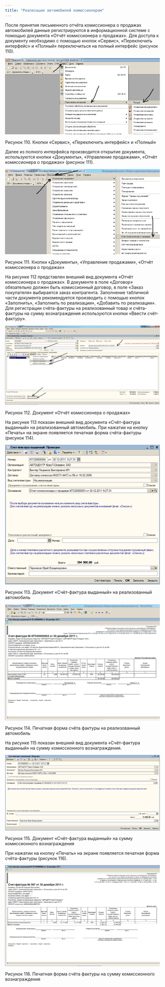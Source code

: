 ```yaml
---
title: "Реализации автомобилей комиссионером"
---
```


После принятия письменного отчёта комиссионера о продажах автомобилей данные регистрируются в информационной системе с помощью документа «Отчёт комиссионера о продажах». Для доступа к документу необходимо с помощью кнопок «Сервис», «Переключить интерфейс» и «Полный» переключиться на полный интерфейс (рисунок 110).

![](_attach/lu20443snoa_tmp_966f5c361b5794af.jpg)

Рисунок 110. Кнопки «Сервис», «Переключить интерфейс» и «Полный»

Далее из полного интерфейса производится открытие документа, используются кнопки «Документы», «Управление продажами», «Отчёт комиссионера о продажах» (рисунок 111).

![](_attach/lu20443snoa_tmp_7e9be5003639f1bb.jpg)

Рисунок 111. Кнопки «Документы», «Управление продажами», «Отчёт комиссионера о продажах»

На рисунке 112 представлен внешний вид документа «Отчёт комиссионера о продажах». В документе в поле «Договор» обязательно должен быть комиссионный договор, в поле «Заказ покупателя» выбирается заказ контрагента. Заполнение табличной части документа рекомендуется производить с помощью кнопок «Заполнить», «Заполнить по реализации», «Добавить по реализации». Для регистрации счёта-фактуры на реализованный товар и счёта-фактуры на сумму вознаграждения используются кнопки «Ввести счёт-фактуру».

![](_attach/lu20443snoa_tmp_f5ea3986cbff645e.jpg)

Рисунок 112. Документ «Отчёт комиссионера о продажах»

На рисунке 113 показан внешний вид документа «Счёт-фактура выданный» на реализованный автомобиль. При нажатии на кнопку «Печать» на экране появляется печатная форма счёта-фактуры (рисунок 114).

![](_attach/lu20443snoa_tmp_f9867d64f96fded7.png)

Рисунок 113. Документ «Счёт-фактура выданный» на реализованный автомобиль

![](_attach/lu20443snoa_tmp_a4b17f1a68d4cdb8.png)

Рисунок 114. Печатная форма счёта фактуры на реализованный автомобиль

На рисунке 115 показан внешний вид документа «Счёт-фактура выданный» на сумму комиссионного вознаграждения.

![](_attach/lu20443snoa_tmp_4787cecf4f428512.png)

Рисунок 115. Документ «Счёт-фактура выданный» на сумму комиссионного вознаграждения

При нажатии на кнопку «Печать» на экране появляется печатная форма счёта-фактуры (рисунок 116).

![](_attach/lu20443snoa_tmp_32c78ef776aa10ee.png)

Рисунок 116. Печатная форма счёта фактуры на сумму комиссионного вознаграждения